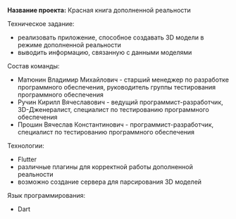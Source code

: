 **Название проекта:** 
  Красная книга дополненной реальности

Техническое задание: 
  + реализовать приложение, способное создавать 3D модели в 
  режиме дополненной реальности
  + выводить информацию, связанную с данными моделями 

Состав команды:
  + Матюнин Владимир Михайлович - старший менеджер по разработке 
  программного обеспечения, руководитель группы тестирования 
  программного обеспечения 
  + Ручин Кирилл Вячеславович - ведущий программист-разработчик, 
  3D-Дженералист, специалист по тестированию программного 
  обеспечения 
  + Прошин Вячеслав Константинович - программист-разработчик, 
  специалист по тестированию программного обеспечения 

Технологии: 
  + Flutter
  + различные плагины для корректной работы дополненной реальности
  + возможно создание сервера для парсирования 3D моделей 

Язык программирования: 
  + Dart
